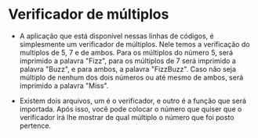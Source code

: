 # Verificador de múltiplos
- A aplicação que está disponível nessas linhas de códigos, é simplesmente um verificador de múltiplos. Nele temos a verificação do multiplos de 5, 7 e de ambos. Para os múltiplos do número 5, será imprimido a palavra "Fizz", para os múltiplos de 7 será imprimido a palavra "Buzz", e para ambos, a palavra "FizzBuzz". Caso não seja múltiplo de nenhum dos dois números ou até mesmo de ambos, será imprimido a palavra "Miss".

- Existem dois arquivos, um é o verificador, e outro é a função que será importada. Após isso, você pode colocar o número que quiser que o verificador irá lhe mostrar de qual múltiplo o número que foi posto pertence.
